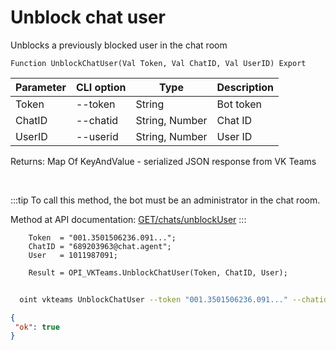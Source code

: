 ﻿---
sidebar_position: 9
---

# Unblock chat user
 Unblocks a previously blocked user in the chat room



`Function UnblockChatUser(Val Token, Val ChatID, Val UserID) Export`

  | Parameter | CLI option | Type | Description |
  |-|-|-|-|
  | Token | --token | String | Bot token |
  | ChatID | --chatid | String, Number | Chat ID |
  | UserID | --userid | String, Number | User ID |

  
  Returns:  Map Of KeyAndValue - serialized JSON response from VK Teams

<br/>

:::tip
To call this method, the bot must be an administrator in the chat room.

 Method at API documentation: [GET ​​/chats/unblockUser](https://teams.vk.com/botapi/#/chats/get_chats_unblockUser)
:::
<br/>


```bsl title="Code example"
    Token  = "001.3501506236.091...";
    ChatID = "689203963@chat.agent";
    User   = 1011987091;

    Result = OPI_VKTeams.UnblockChatUser(Token, ChatID, User);
```



```sh title="CLI command example"
    
  oint vkteams UnblockChatUser --token "001.3501506236.091..." --chatid "689203963@chat.agent" --userid %userid%

```

```json title="Result"
{
 "ok": true
}
```
